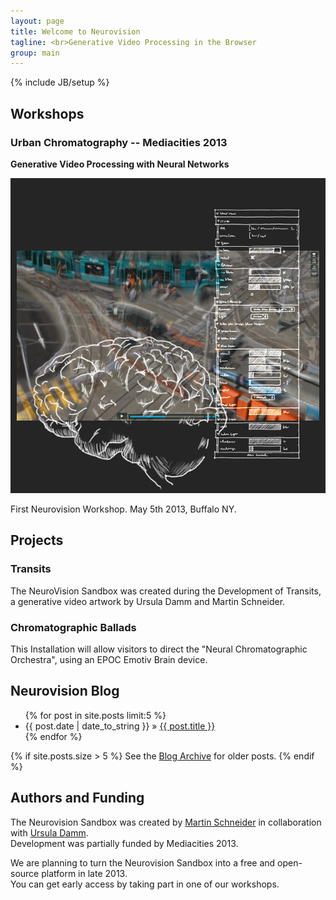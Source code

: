 ```yaml
---
layout: page
title: Welcome to Neurovision
tagline: <br>Generative Video Processing in the Browser
group: main
---
```


{% include JB/setup %}

## Workshops

### Urban Chromatography -- Mediacities 2013

**Generative Video Processing with Neural Networks**

[![image](workshops/mediacities-teaser.jpg)](workshops/mediacities.html)

First Neurovision Workshop. May 5th 2013, Buffalo NY.

## Projects

### Transits
The NeuroVision Sandbox was created during the Development of Transits, 
a generative video artwork by Ursula Damm and Martin Schneider.

### Chromatographic Ballads
This Installation will allow visitors to direct the "Neural Chromatographic Orchestra", 
using an EPOC Emotiv Brain device.

## Neurovision Blog

<ul class="posts">
  {% for post in site.posts limit:5 %}
    <li><span>{{ post.date | date_to_string }}</span> &raquo; <a href="{{ BASE_PATH }}{{ post.url }}">{{ post.title }}</a></li>
  {% endfor %}
</ul>

{% if site.posts.size > 5 %}
See the <a href="./archive.html">Blog Archive</a> for older posts.
{% endif %}

## Authors and Funding

The Neurovision Sandbox was created by [Martin Schneider](authors/Martin_Schneider.html) in collaboration with [Ursula Damm](authors/Ursula_Damm.html).  
Development was partially funded by Mediacities 2013.

We are planning to turn the Neurovision Sandbox into a free and open-source platform in late 2013.  
You can get early access by taking part in one of our workshops.

